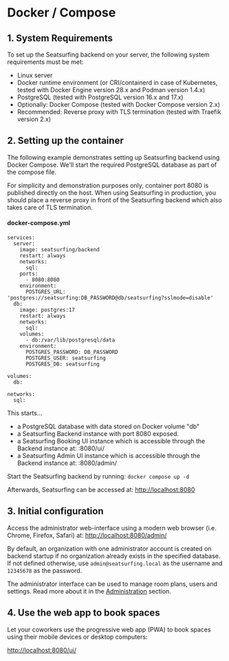 # Docker / Compose

## 1. System Requirements

To set up the Seatsurfing backend on your server, the following system requirements must be met:

- Linux server
- Docker runtime environment (or CRI/containerd in case of Kubernetes, tested with Docker Engine version 28.x and Podman version 1.4.x)
- PostgreSQL (tested with PostgreSQL version 16.x and 17.x)
- Optionally: Docker Compose (tested with Docker Compose version 2.x)
- Recommended: Reverse proxy with TLS termination (tested with Traefik version 2.x)

## 2. Setting up the container

The following example demonstrates setting up Seatsurfing backend using Docker Compose. We'll start the required PostgreSQL database as part of the compose file.

For simplicity and demonstration purposes only, container port 8080 is published directly on the host. When using Seatsurfing in production, you should place a reverse proxy in front of the Seatsurfing backend which also takes care of TLS termination.

#### docker-compose.yml

```
services:
  server:
    image: seatsurfing/backend
    restart: always
    networks:
      sql:
    ports:
      - 8080:8080
    environment:
      POSTGRES_URL: 'postgres://seatsurfing:DB_PASSWORD@db/seatsurfing?sslmode=disable'
  db:
    image: postgres:17
    restart: always
    networks:
      sql:
    volumes:
      - db:/var/lib/postgresql/data
    environment:
      POSTGRES_PASSWORD: DB_PASSWORD
      POSTGRES_USER: seatsurfing
      POSTGRES_DB: seatsurfing

volumes:
  db:

networks:
  sql:
```

This starts...

- a PostgreSQL database with data stored on Docker volume "db"
- a Seatsurfing Backend instance with port 8080 exposed.
- a Seatsurfing Booking UI instance which is accessible through the Backend instance at: :8080/ui/
- a Seatsurfing Admin UI instance which is accessible through the Backend instance at: :8080/admin/

Start the Seatsurfing backend by running: `docker compose up -d`

Afterwards, Seatsurfing can be accessed at: [http://localhost:8080](http://localhost:8080)

## 3. Initial configuration

Access the administrator web-interface using a modern web browser (i.e. Chrome, Firefox, Safari) at: [http://localhost:8080/admin/](http://localhost:8080/admin/)

By default, an organization with one administrator account is created on backend startup if no organization already exists in the specified database. If not defined otherwise, use `admin@seatsurfing.local` as the username and `12345678` as the password.

The administrator interface can be used to manage room plans, users and settings. Read more about it in the [Administration](admin-ui.md) section.

## 4. Use the web app to book spaces

Let your coworkers use the progressive web app (PWA) to book spaces using their mobile devices or desktop computers:

[http://localhost:8080/ui/](http://localhost:8080/ui/)

